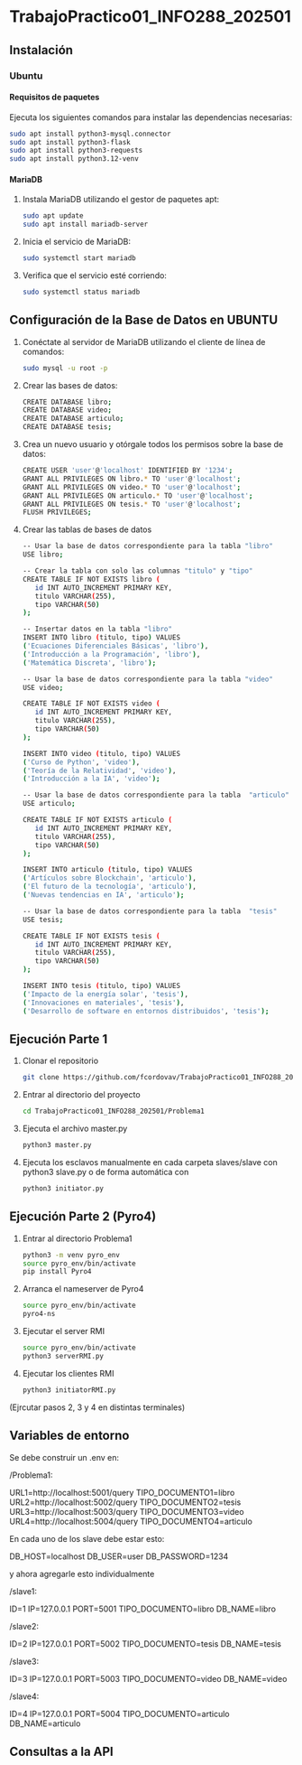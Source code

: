 # TrabajoPractico01_INFO288_202501

## Instalación

### Ubuntu

#### Requisitos de paquetes

Ejecuta los siguientes comandos para instalar las dependencias necesarias:

```bash
sudo apt install python3-mysql.connector
sudo apt install python3-flask
sudo apt install python3-requests
sudo apt install python3.12-venv
```

#### MariaDB

1. Instala MariaDB utilizando el gestor de paquetes apt:
   ```bash
   sudo apt update
   sudo apt install mariadb-server
2. Inicia el servicio de MariaDB:
   ```bash
   sudo systemctl start mariadb
3. Verifica que el servicio esté corriendo:
   ```bash
   sudo systemctl status mariadb

## Configuración de la Base de Datos en UBUNTU

1. Conéctate al servidor de MariaDB utilizando el cliente de línea de comandos:
   ```bash
   sudo mysql -u root -p
3. Crear las bases de datos:
   ```bash
   CREATE DATABASE libro;
   CREATE DATABASE video;
   CREATE DATABASE articulo;
   CREATE DATABASE tesis;

5. Crea un nuevo usuario y otórgale todos los permisos sobre la base de datos:
   ```bash
   CREATE USER 'user'@'localhost' IDENTIFIED BY '1234';
   GRANT ALL PRIVILEGES ON libro.* TO 'user'@'localhost';
   GRANT ALL PRIVILEGES ON video.* TO 'user'@'localhost';
   GRANT ALL PRIVILEGES ON articulo.* TO 'user'@'localhost';
   GRANT ALL PRIVILEGES ON tesis.* TO 'user'@'localhost';
   FLUSH PRIVILEGES;


6. Crear las tablas de bases de datos
   ```bash
   -- Usar la base de datos correspondiente para la tabla "libro"
   USE libro;

   -- Crear la tabla con solo las columnas "titulo" y "tipo"
   CREATE TABLE IF NOT EXISTS libro (
      id INT AUTO_INCREMENT PRIMARY KEY,
      titulo VARCHAR(255),
      tipo VARCHAR(50)
   );

   -- Insertar datos en la tabla "libro"
   INSERT INTO libro (titulo, tipo) VALUES
   ('Ecuaciones Diferenciales Básicas', 'libro'),
   ('Introducción a la Programación', 'libro'),
   ('Matemática Discreta', 'libro');

   -- Usar la base de datos correspondiente para la tabla "video"
   USE video;

   CREATE TABLE IF NOT EXISTS video (
      id INT AUTO_INCREMENT PRIMARY KEY,
      titulo VARCHAR(255),
      tipo VARCHAR(50)
   );

   INSERT INTO video (titulo, tipo) VALUES
   ('Curso de Python', 'video'),
   ('Teoría de la Relatividad', 'video'),
   ('Introducción a la IA', 'video');

   -- Usar la base de datos correspondiente para la tabla  "articulo"
   USE articulo;

   CREATE TABLE IF NOT EXISTS articulo (
      id INT AUTO_INCREMENT PRIMARY KEY,
      titulo VARCHAR(255),
      tipo VARCHAR(50)
   );

   INSERT INTO articulo (titulo, tipo) VALUES
   ('Artículos sobre Blockchain', 'articulo'),
   ('El futuro de la tecnología', 'articulo'),
   ('Nuevas tendencias en IA', 'articulo');

   -- Usar la base de datos correspondiente para la tabla  "tesis"
   USE tesis;

   CREATE TABLE IF NOT EXISTS tesis (
      id INT AUTO_INCREMENT PRIMARY KEY,
      titulo VARCHAR(255),
      tipo VARCHAR(50)
   );

   INSERT INTO tesis (titulo, tipo) VALUES
   ('Impacto de la energía solar', 'tesis'),
   ('Innovaciones en materiales', 'tesis'),
   ('Desarrollo de software en entornos distribuidos', 'tesis');


## Ejecución Parte 1
1. Clonar el repositorio
    ```bash
   git clone https://github.com/fcordovav/TrabajoPractico01_INFO288_202501
2. Entrar al directorio del proyecto
    ```bash
   cd TrabajoPractico01_INFO288_202501/Problema1
4. Ejecuta el archivo master.py
   ```bash
   python3 master.py
5. Ejecuta los esclavos manualmente en cada carpeta slaves/slave con python3 slave.py o de forma automática con
   ```bash
   python3 initiator.py

## Ejecución Parte 2 (Pyro4)
1. Entrar al directorio Problema1
   ```bash
   python3 -m venv pyro_env
   source pyro_env/bin/activate
   pip install Pyro4
2. Arranca el nameserver de Pyro4
   ```bash
   source pyro_env/bin/activate
   pyro4-ns
3. Ejecutar el server RMI 
   ```bash
   source pyro_env/bin/activate
   python3 serverRMI.py
4. Ejecutar los clientes RMI
   ```bash
   python3 initiatorRMI.py
(Ejrcutar pasos 2, 3 y 4 en distintas terminales)

## Variables de entorno

Se debe construir un .env en:

/Problema1:

   URL1=http://localhost:5001/query
   TIPO_DOCUMENTO1=libro
   URL2=http://localhost:5002/query
   TIPO_DOCUMENTO2=tesis
   URL3=http://localhost:5003/query
   TIPO_DOCUMENTO3=video
   URL4=http://localhost:5004/query
   TIPO_DOCUMENTO4=articulo

En cada uno de los slave debe estar esto:

   DB_HOST=localhost
   DB_USER=user
   DB_PASSWORD=1234

y ahora agregarle esto individualmente 

/slave1:

   ID=1
   IP=127.0.0.1
   PORT=5001
   TIPO_DOCUMENTO=libro
   DB_NAME=libro

/slave2:

   ID=2
   IP=127.0.0.1
   PORT=5002
   TIPO_DOCUMENTO=tesis
   DB_NAME=tesis

/slave3:

   ID=3
   IP=127.0.0.1
   PORT=5003
   TIPO_DOCUMENTO=video
   DB_NAME=video

/slave4:

   ID=4
   IP=127.0.0.1
   PORT=5004
   TIPO_DOCUMENTO=articulo
   DB_NAME=articulo

## Consultas a la API

